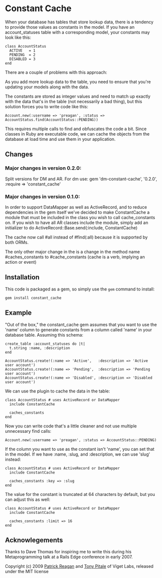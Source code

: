 # Constant Cache

When your database has tables that store lookup data, there is a tendency 
to provide those values as constants in the model.  If you have an
account_statuses table with a corresponding model, your constants may look
like this:

    class AccountStatus
      ACTIVE   = 1
      PENDING  = 2
      DISABLED = 3
    end

There are a couple of problems with this approach:

As you add more lookup data to the table, you need to ensure that you're 
updating your models along with the data.  

The constants are stored as integer values and need to match up exactly 
with the data that's in the table (not necessarily a bad thing), but this
solution forces you to write code like this:

    Account.new(:username => 'preagan', :status => AccountStatus.find(AccountStatus::PENDING))

This requires multiple calls to find and obfuscates the code a bit.  Since classes
in Ruby are executable code, we can cache the objects from the database at load time
and use them in your application.

## Changes

### Major changes in version 0.2.0:

Split versions for DM and AR. For dm use: gem 'dm-constant-cache', '0.2.0', :require => 'constant\_cache'

### Major changes in version 0.1.0:

In order to support DataMapper as well as ActiveRecord, and to reduce dependencies
in the gem itself we've decided to make ConstantCache a module that must be included
in the class you wish to call cache_constants on. If you wish to have all AR classes
include the module, simply add an initializer to do ActiveRecord::Base.send(:include,
ConstantCache)

The cache now call #all instead of #find(:all) because it is supported by both ORMs.

The only other major change in the is a change in the method name #caches_constants
to #cache_constants (cache is a verb, implying an action or event)

## Installation

This code is packaged as a gem, so simply use the `gem` command to install:

    gem install constant_cache

## Example

"Out of the box," the constant_cache gem assumes that you want to use the 'name' column to generate
constants from a column called 'name' in your database table.  Assuming this schema:

    create_table :account_statuses do |t|
      t.string :name, :description
    end

    AccountStatus.create!(:name => 'Active',   :description => 'Active user account')
    AccountStatus.create!(:name => 'Pending',  :description => 'Pending user account')
    AccountStatus.create!(:name => 'Disabled', :description => 'Disabled user account')

We can use the plugin to cache the data in the table:

    class AccountStatus # uses ActiveRecord or DataMapper
      include ConstantCache
      
      caches_constants
    end

Now you can write code that's a little cleaner and not use multiple unnecessary find calls:

    Account.new(:username => 'preagan', :status => AccountStatus::PENDING)

If the column you want to use as the constant isn't 'name', you can set that in the model. If
we have :name, :slug, and :description, we can use 'slug' instead:

    class AccountStatus # uses ActiveRecord or DataMapper
      include ConstantCache
      
      caches_constants :key => :slug
    end
  
The value for the constant is truncated at 64 characters by default, but you can adjust this as
well:

    class AccountStatus # uses ActiveRecord or DataMapper
      include ConstantCache
      
      caches_constants :limit => 16
    end

## Acknowlegements

Thanks to Dave Thomas for inspiring me to write this during his Metaprogramming talk at a Rails Edge 
conference in early 2007.

Copyright (c) 2009 [Patrick Reagan](mailto:patrick.reagan@viget.com) and [Tony Pitale](mailto:tony.pitale@viget.com)
of Viget Labs, released under the MIT license
